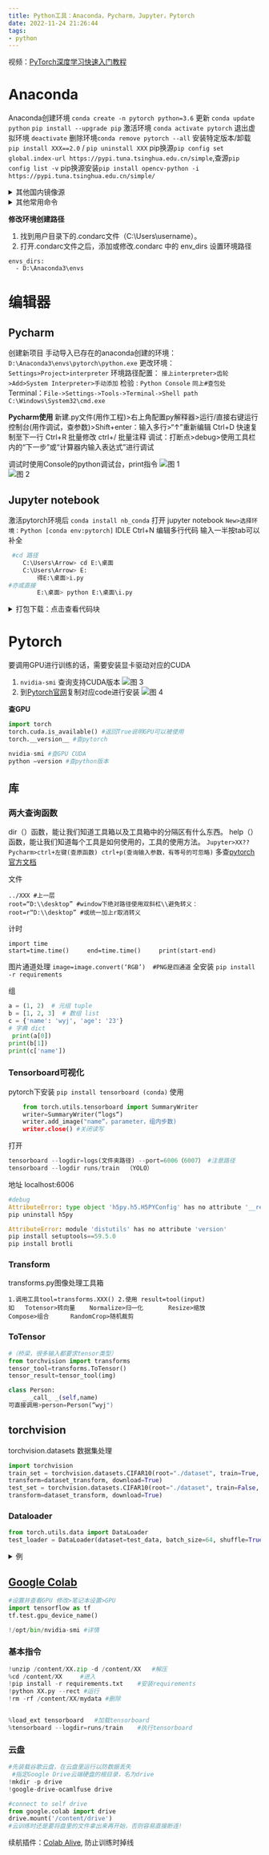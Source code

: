 ```yaml
---
title: Python工具：Anaconda，Pycharm，Jupyter，Pytorch
date: 2022-11-24 21:26:44
tags: 
- python
---
```

视频：[PyTorch深度学习快速入门教程](https://www.bilibili.com/video/BV1hE411t7RN/)
# Anaconda
Anaconda创建环境 ``conda create -n pytorch python=3.6``
更新 ``conda update python`` ``pip install --upgrade pip``
激活环境 ``conda activate pytorch``
退出虚拟环境 ``deactivate``
删除环境``conda remove pytorch --all``
安装特定版本/卸载 ``pip install XXX==2.0`` / ``pip uninstall XXX``
pip换源``pip config set global.index-url https://pypi.tuna.tsinghua.edu.cn/simple``,查源``pip config list -v``
pip换源安装``pip install opencv-python -i https://pypi.tuna.tsinghua.edu.cn/simple/``
<details>
  <summary>其他国内镜像源</summary>
  
    清华大学：https://pypi.tuna.tsinghua.edu.cn/simple
    阿里云：http://mirrors.aliyun.com/pypi/simple
    豆瓣：http://pypi.douban.com/simple
</details>

<details>
  <summary>其他常用命令</summary>

    conda list：查看环境中的所有包
    conda install XXX：安装 XXX 包
    conda remove XXX：删除 XXX 包
    conda env list：列出所有环境
    conda create -n XXX：创建名为 XXX 的环境
    conda create -n env_name jupyter notebook ：创建虚拟环境
    activate noti（或 source activate noti）：启用/激活环境
    conda env remove -n noti：删除指定环境
    deactivate（或 source deactivate）：退出环境
    jupyter notebook ：打开Jupyter Notebook
    conda config --remove-key channels ：换回默认源
</details>

**修改环境创建路径**
1. 找到用户目录下的.condarc文件（C:\Users\username）。
2. 打开.condarc文件之后，添加或修改.condarc 中的 env_dirs 设置环境路径
```
envs_dirs:
  - D:\Anaconda3\envs
  ```

# 编辑器
## Pycharm
创建新项目	手动导入已存在的anaconda创建的环境：``D:\Anaconda3\envs\pytorch\python.exe``
更改环境：				``Settings>Project>interpreter``
环境路径配置： ``接上interpreter>齿轮>Add>System Interpreter>手动添加``
检验 : 				``Python Console``	``同上#查包处``
Terminal：``File->Settings->Tools->Terminal->Shell path`` ``C:\Windows\System32\cmd.exe``

**Pycharm使用**
新建.py文件(用作工程)>右上角配置py解释器>运行/直接右键运行
控制台(用作调试，查参数)>Shift+enter：输入多行>“↑”重新编辑
Ctrl+D 快速复制至下一行
Ctrl+R 批量修改
ctrl+/ 批量注释
调试：打断点>debug>使用工具栏内的“下一步”或“计算器内输入表达式”进行调试

调试时使用Console的python调试台，print指令
![图 1](https://raw.sevencdn.com/Arrowes/Arrowes-Blogbackup/main/images/Pytorch1.png)  
![图 2](https://raw.sevencdn.com/Arrowes/Arrowes-Blogbackup/main/images/Pytorch2.png)  

## Jupyter notebook
激活pytorch环境后 ``conda install nb_conda``
打开 jupyter notebook
``New>选择环境：Python [conda env:pytorch]``
IDLE Ctrl+N 编辑多行代码
输入一半按tab可以补全

```py
 #cd 路径
	C:\Users\Arrow> cd E:\桌面
	C:\Users\Arrow> E:
        得E:\桌面>i.py
#亦或直接	
        E:\桌面> python E:\桌面\i.py
```

<details>
  <summary>打包下载：点击查看代码块</summary>

    import os
    import tarfile
    def recursive_files(dir_name='.', ignore=None):
        for dir_name,subdirs,files in os.walk(dir_name):
            if ignore and os.path.basename(dir_name) in ignore: 
                continue

            for file_name in files:
                if ignore and file_name in ignore:
                    continue

                yield os.path.join(dir_name, file_name)

    def make_tar_file(dir_name='.', tar_file_name='tarfile.tar', ignore=None):
        tar = tarfile.open(tar_file_name, 'w')

        for file_name in recursive_files(dir_name, ignore):
            tar.add(file_name)

        tar.close()

    dir_name = '.'
    tar_file_name = 'archive.tar'
    ignore = {'.ipynb_checkpoints', '__pycache__', tar_file_name}
    make_tar_file(dir_name, tar_file_name, ignore)
</details>

# Pytorch
要调用GPU进行训练的话，需要安装显卡驱动对应的CUDA
1. ``nvidia-smi`` 查询支持CUDA版本
![图 3](https://raw.sevencdn.com/Arrowes/Arrowes-Blogbackup/main/images/Pytorch3.png)  
2. 到[Pytorch官网](https://pytorch.org/get-started/locally/)复制对应code进行安装
![图 4](https://raw.sevencdn.com/Arrowes/Arrowes-Blogbackup/main/images/Pytorch4.png)  

**查GPU**
```py
import torch
torch.cuda.is_available() #返回True说明GPU可以被使用
torch.__version__ #查pytorch

nvidia-smi #查GPU CUDA
python –version #查python版本
```

## 库
### 两大查询函数
dir（）函数，能让我们知道工具箱以及工具箱中的分隔区有什么东西。
help（）函数，能让我们知道每个工具是如何使用的，工具的使用方法。
``Jupyter>XX??``
``Pycharm>ctrl+左键(查原函数)	ctrl+p(查询输入参数，有等号的可忽略)``
多查[pytorch官方文档](https://pytorch.org/docs/stable/index.html)

文件
```
../XXX #上一层
root=“D:\\desktop” #window下绝对路径使用双斜杠\\避免转义：
root=r“D:\\desktop” #或统一加上r取消转义
```
计时		
```
import time 	
start=time.time()     end=time.time()     print(start-end)
```
图片通道处理 ``image=image.convert(‘RGB’)  #PNG是四通道``
全安装 		``pip install -r requirements``

组 
```py
a = (1, 2)  # 元组 tuple
b = [1, 2, 3]  # 数组 list
c = {'name': 'wyj', 'age': '23'}  
# 字典 dict
 print(a[0])
print(b[1])
print(c['name'])
```


### Tensorboard可视化
pytorch下安装 ``pip install tensorboard (conda)``
使用
```py
	from torch.utils.tensorboard import SummaryWriter
	writer=SummaryWriter(“logs“)
	writer.add_image("name“，parameter，组内步数)
	writer.close() #关闭读写 
```
打开
```py
tensorboard --logdir=logs(文件夹路径) --port=6006（6007） #注意路径
tensorboard --logdir runs/train  （YOLO）
```
地址	localhost:6006
```py
#debug
AttributeError: type object 'h5py.h5.H5PYConfig' has no attribute '__reduce_cython__'
pip uninstall h5py

AttributeError: module 'distutils' has no attribute 'version'
pip install setuptools==59.5.0
pip install brotli
```
### Transform
transforms.py图像处理工具箱
```
1.调用工具tool=transforms.XXX()	2.使用 result=tool(input)
如	Totensor>转向量	Normalize>归一化		Resize>缩放	
Compose>组合		RandomCrop>随机裁剪
```
### ToTensor
```py
#（桥梁，很多输入都要求tensor类型）
from torchvision import transforms
tensor_tool=transforms.ToTensor()
tensor_result=tensor_tool(img)
```

```py
class Person:
	_ _call_ _(self,name)	
可直接调用>person=Person(“wyj")
```
## torchvision
torchvision.datasets 数据集处理

```py
import torchvision
train_set = torchvision.datasets.CIFAR10(root="./dataset", train=True, #训练集
transform=dataset_transform, download=True)
test_set = torchvision.datasets.CIFAR10(root="./dataset", train=False, #测试集
transform=dataset_transform, download=True)
```
### Dataloader
```py
from torch.utils.data import DataLoader
test_loader = DataLoader(dataset=test_data, batch_size=64, shuffle=True, num_workers=0, drop_last=True)
```

<details>
  <summary>例</summary>

    writer = SummaryWriter("dataloader")
    for epoch in range(2):
        step = 0
        for data in test_loader: #读数据
            imgs, targets = data
            writer.add_images("Epoch: {}".format(epoch), imgs, step)
            step = step + 1
    writer.close()
</details>

## [Google Colab](https://colab.research.google.com/)

```py
#设置并查看GPU 修改>笔记本设置>GPU
import tensorflow as tf
tf.test.gpu_device_name()

!/opt/bin/nvidia-smi #详情
```

### 基本指令
```py
!unzip /content/XX.zip -d /content/XX   #解压
%cd /content/XX     #进入
!pip install -r requirements.txt    #安装requirements
!python XX.py --rect #运行
!rm -rf /content/XX/mydata #删除


%load_ext tensorboard   #加载tensorboard
%tensorboard --logdir=runs/train    #执行tensorboard
```

### 云盘
```py
#先装载谷歌云盘，在云盘里运行以防数据丢失
 #指定Google Drive云端硬盘的根目录，名为drive
!mkdir -p drive
!google-drive-ocamlfuse drive

#connect to self drive
from google.colab import drive
drive.mount('/content/drive')
#云训练时还是要将盘里的文件拿出来再开始，否则容易直接断连!
```
续航插件：[Colab Alive](https://chrome.google.com/webstore/detail/colab-alive/eookkckfbbgnhdgcbfbicoahejkdoele?hl=zh-CN), 防止训练时掉线